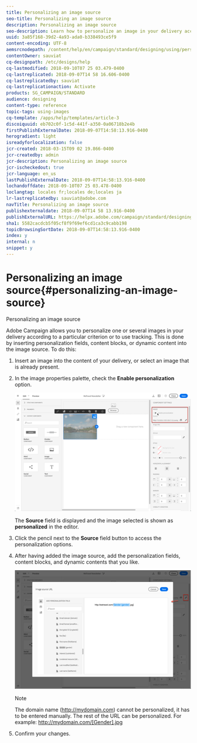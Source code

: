 ```yaml
---
title: Personalizing an image source
seo-title: Personalizing an image source
description: Personalizing an image source
seo-description: Learn how to personalize an image in your delivery according to a particular criterion or to use tracking.
uuid: 3a85f168-39d2-4a93-ada0-b338493ce5f9
content-encoding: UTF-8
aemsrcnodepath: /content/help/en/campaign/standard/designing/using/personalizing-an-image-source
contentOwner: sauviat
cq-designpath: /etc/designs/help
cq-lastmodified: 2018-09-10T07 25 03.479-0400
cq-lastreplicated: 2018-09-07T14 58 16.606-0400
cq-lastreplicatedby: sauviat
cq-lastreplicationaction: Activate
products: SG_CAMPAIGN/STANDARD
audience: designing
content-type: reference
topic-tags: using-images
cq-template: /apps/help/templates/article-3
discoiquuid: eb702c0f-1c5d-441f-a350-0a06718b2e4b
firstPublishExternalDate: 2018-09-07T14:58:13.916-0400
herogradient: light
isreadyforlocalization: false
jcr-created: 2018-03-15T09 02 19.866-0400
jcr-createdby: admin
jcr-description: Personalizing an image source
jcr-ischeckedout: true
jcr-language: en_us
lastPublishExternalDate: 2018-09-07T14:58:13.916-0400
lochandoffdate: 2018-09-10T07 25 03.478-0400
loclangtag: locales fr;locales de;locales ja
lr-lastreplicatedby: sauviat@adobe.com
navTitle: Personalizing an image source
publishexternaldate: 2018-09-07T14 58 13.916-0400
publishExternalURL: https://helpx.adobe.com/campaign/standard/designing/using/personalizing-an-image-source.html
sha1: 5582cacdcb5f05cf8f9f69ef6cd1ca3c9cabb198
topicBrowsingSortDate: 2018-09-07T14:58:13.916-0400
index: y
internal: n
snippet: y
---
```


# Personalizing an image source{#personalizing-an-image-source}

Personalizing an image source

Adobe Campaign allows you to personalize one or several images in your delivery according to a particular criterion or to use tracking. This is done by inserting personalization fields, content blocks, or dynamic content into the image source. To do this:

1. Insert an image into the content of your delivery, or select an image that is already present.
1. In the image properties palette, check the **Enable personalization** option.

   ![](assets/des_personalize_images_1.png)

   The **Source** field is displayed and the image selected is shown as **personalized** in the editor.

1. Click the pencil next to the **Source** field button to access the personalization options.
1. After having added the image source, add the personalization fields, content blocks, and dynamic contents that you like.

   ![](assets/des_personalize_images_2.png)

   >[!NOTE]
   >
   >The domain name (http://mydomain.com) cannot be personalized, it has to be entered manually. The rest of the URL can be personalized. For example: http://mydomain.com/[Gender].jpg

1. Confirm your changes.

